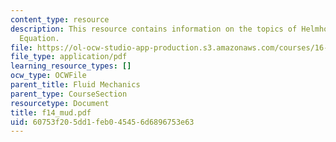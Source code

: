 ```yaml
---
content_type: resource
description: This resource contains information on the topics of Helmholtz and Laplace?s
  Equation.
file: https://ol-ocw-studio-app-production.s3.amazonaws.com/courses/16-01-unified-engineering-i-ii-iii-iv-fall-2005-spring-2006/60753f205dd1feb045456d6896753e63_f14_mud.pdf
file_type: application/pdf
learning_resource_types: []
ocw_type: OCWFile
parent_title: Fluid Mechanics
parent_type: CourseSection
resourcetype: Document
title: f14_mud.pdf
uid: 60753f20-5dd1-feb0-4545-6d6896753e63
---
```

